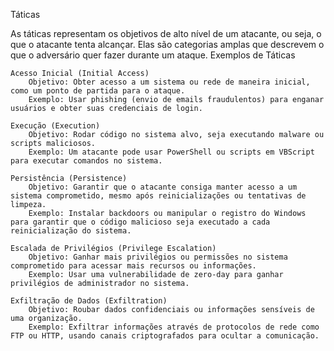 Táticas

As táticas representam os objetivos de alto nível de um atacante, ou seja, o que o atacante tenta alcançar. Elas são categorias amplas que descrevem o que o adversário quer fazer durante um ataque.
Exemplos de Táticas

    Acesso Inicial (Initial Access)
        Objetivo: Obter acesso a um sistema ou rede de maneira inicial, como um ponto de partida para o ataque.
        Exemplo: Usar phishing (envio de emails fraudulentos) para enganar usuários e obter suas credenciais de login.

    Execução (Execution)
        Objetivo: Rodar código no sistema alvo, seja executando malware ou scripts maliciosos.
        Exemplo: Um atacante pode usar PowerShell ou scripts em VBScript para executar comandos no sistema.

    Persistência (Persistence)
        Objetivo: Garantir que o atacante consiga manter acesso a um sistema comprometido, mesmo após reinicializações ou tentativas de limpeza.
        Exemplo: Instalar backdoors ou manipular o registro do Windows para garantir que o código malicioso seja executado a cada reinicialização do sistema.

    Escalada de Privilégios (Privilege Escalation)
        Objetivo: Ganhar mais privilégios ou permissões no sistema comprometido para acessar mais recursos ou informações.
        Exemplo: Usar uma vulnerabilidade de zero-day para ganhar privilégios de administrador no sistema.

    Exfiltração de Dados (Exfiltration)
        Objetivo: Roubar dados confidenciais ou informações sensíveis de uma organização.
        Exemplo: Exfiltrar informações através de protocolos de rede como FTP ou HTTP, usando canais criptografados para ocultar a comunicação.